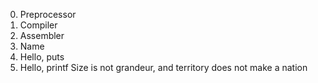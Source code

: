 0. Preprocessor
1. Compiler
2. Assembler
3. Name
4. Hello, puts
5. Hello, printf
Size is not grandeur, and territory does not make a nation